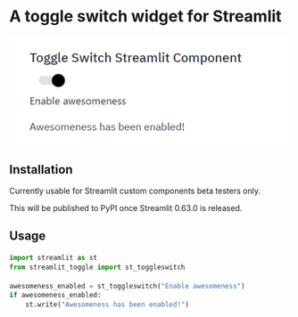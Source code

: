 # A toggle switch widget for Streamlit

![Toggle Switch](screenshot.png?raw=true "Streamlit Toggle Switch")

## Installation

Currently usable for Streamlit custom components beta testers only.

This will be published to PyPI once Streamlit 0.63.0 is released.

## Usage

```python
import streamlit as st
from streamlit_toggle import st_toggleswitch

awesomeness_enabled = st_toggleswitch("Enable awesomeness")
if awesomeness_enabled:
    st.write("Awesomeness has been enabled!")
```
